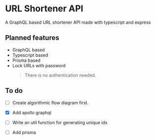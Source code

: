 # URL Shortener API

A GraphQL based URL shortener API made with typescript and express

## Planned features

* GraphQL based
* Typescript based
* Prisma based
* Lock URLs with password
  > There is no authentication needed.


## To do

- [ ] Create algorithmic flow diagram first.
- [x] Add apollo graphql 
- [ ] Write an util function for generating unique ids 
- [ ] Add prisma

